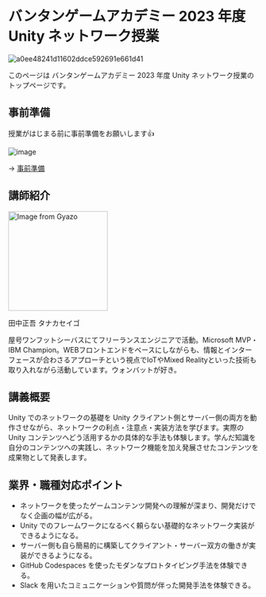 # バンタンゲームアカデミー 2023 年度 Unity ネットワーク授業

![a0ee48241d11602ddce592691e661d41](https://i.gyazo.com/a0ee48241d11602ddce592691e661d41.png)

このページは バンタンゲームアカデミー 2023 年度 Unity ネットワーク授業のトップページです。

## 事前準備

授業がはじまる前に事前準備をお願いします👍

![image](https://i.gyazo.com/0b45133da885fa0da13a7f1c12156674.png)

→ [事前準備](00-preparation.md)

## 講師紹介

<img src="https://i.gyazo.com/0116e8a74666ace1a45096ae02b54347.jpg" alt="Image from Gyazo" width="200"/>

田中正吾 タナカセイゴ

屋号ワンフットシーバスにてフリーランスエンジニアで活動。Microsoft MVP・IBM Champion。WEBフロントエンドをベースにしながらも、情報とインターフェースが合わさるアプローチという視点でIoTやMixed Realityといった技術も取り入れながら活動しています。ウォンバットが好き。

## 講義概要

Unity でのネットワークの基礎を Unity クライアント側とサーバー側の両方を動作させながら、ネットワークの利点・注意点・実装方法を学びます。実際の Unity コンテンツへどう活用するかの具体的な手法も体験します。学んだ知識を自分のコンテンツへの実践し、ネットワーク機能を加え発展させたコンテンツを成果物として発表します。

## 業界・職種対応ポイント

- ネットワークを使ったゲームコンテンツ開発への理解が深まり、開発だけでなく企画の幅が広がる。
- Unity でのフレームワークになるべく頼らない基礎的なネットワーク実装ができるようになる。
- サーバー側も自ら簡易的に構築してクライアント・サーバー双方の働きが実装ができるようになる。
- GitHub Codespaces を使ったモダンなプロトタイピング手法を体験できる。
- Slack を用いたコミュニケーションや質問が伴った開発手法を体験できる。


